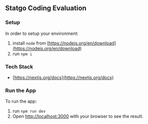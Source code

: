 ## Statgo Coding Evaluation

### Setup

In order to setup your environment:

1. install `node` from [https://nodejs.org/en/download](https://nodejs.org/en/download)
1. run `npm i`

### Tech Stack

- [https://nextjs.org/docs](https://nextjs.org/docs)

### Run the App

To run the app:

1. run `npm run dev`
2. Open [http://localhost:3000](http://localhost:3000) with your browser to see the result.
